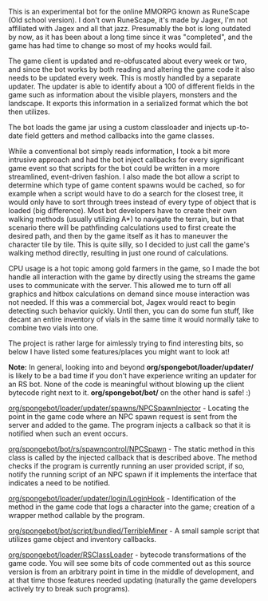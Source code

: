 This is an experimental bot for the online MMORPG known as RuneScape (Old school version). I don't own RuneScape, it's made by Jagex, I'm not affiliated with Jagex and all that jazz. Presumably the bot is long outdated by now, as it has been about a long time since it was "completed", and the game has had time to change so most of my hooks would fail.

The game client is updated and re-obfuscated about every week or two, and since the bot works by both reading
and altering the game code it also needs to be updated every week. This is mostly handled by a separate updater. 
The updater is able to identify about a 100 of different fields in the game such as information about the visible players,
monsters and the landscape. It exports this information in a serialized format which the bot then utilizes.

The bot loads the game jar using a custom classloader and injects up-to-date field getters and method callbacks into the game classes.

While a conventional bot simply reads information, I took a bit more intrusive approach and had the bot inject
callbacks for every significant game event so that scripts for the bot could be written in a more streamlined,
event-driven fashion. I also made the bot allow a script to determine which type of game content spawns would
be cached, so for example when a script would have to do a search for the closest tree, it would only have to
sort through trees instead of every type of object that is loaded (big difference). Most bot developers have to create their own
walking methods (usually utilizing A*) to navigate the terrain, but in that scenario there will
be pathfinding calculations used to first create the desired path, and then by the game itself as it has to maneuver
the character tile by tile. This is quite silly, so I decided to just call the game's walking method directly, resulting
in just one round of calculations.

CPU usage is a hot topic among gold farmers in the game, so I made the bot handle all
interaction with the game by directly using the streams the game uses to communicate with the server. This allowed me to
turn off all graphics and hitbox calculations on demand since mouse interaction was not needed. If this was a commercial bot, Jagex
would react to begin detecting such behavior quickly. Until then, you can do some fun stuff, like decant an entire inventory of vials in the same time it would normally take to combine two vials into one.

The project is rather large for aimlessly trying to find interesting bits, so below I have listed some features/places you might want to look at!

**Note:** In general, looking into and beyond **org/spongebot/loader/updater/** is likely to be a bad time if you don't have experience writing an updater for an RS bot. None of the code is meaningful without blowing up the client bytecode right next to it. **org/spongebot/bot/** on the other hand is safe! :)

[org/spongebot/loader/updater/spawns/NPCSpawnInjector](https://bitbucket.org/Kneesause/spongebot/src/07f5ab95ca47fe5d8fb2b814ebf342589bf33465/src/org/spongebot/loader/updater/spawns/NPCSpawnInjector.java?at=master) - Locating the point in the game code where an NPC spawn request is sent
from the server and added to the game. The program injects a callback so that it is notified when such an event occurs.

[org/spongebot/bot/rs/spawncontrol/NPCSpawn](https://bitbucket.org/Kneesause/spongebot/src/07f5ab95ca47fe5d8fb2b814ebf342589bf33465/src/org/spongebot/bot/rs/spawncontrol/NPCSpawn.java?at=master) - The static method in this class is called by the injected callback that is
described above. The method checks if the program is currently running an user provided script, if so, notify the
running script of an NPC spawn if it implements the interface that indicates a need to be notified.

[org/spongebot/loader/updater/login/LoginHook](https://bitbucket.org/Kneesause/spongebot/src/07f5ab95ca47fe5d8fb2b814ebf342589bf33465/src/org/spongebot/loader/updater/login/LoginHook.java?at=master) - Identification of the method in the game code that logs a character into the game;
creation of a wrapper method callable by the program.

[org/spongebot/bot/script/bundled/TerribleMiner](https://bitbucket.org/Kneesause/spongebot/src/07f5ab95ca47fe5d8fb2b814ebf342589bf33465/src/org/spongebot/bot/script/bundled/TerribleMiner.java?at=master) - A small sample script that utilizes game object and inventory callbacks.

[org/spongebot/loader/RSClassLoader](https://bitbucket.org/Kneesause/spongebot/src/07f5ab95ca47fe5d8fb2b814ebf342589bf33465/src/org/spongebot/loader/RSClassLoader.java?at=master)  - bytecode transformations of the game code. You will see some bits of code commented
out as this source version is from an arbitrary point in time in the middle of development, and at that time those features
needed updating (naturally the game developers actively try to break such programs).
